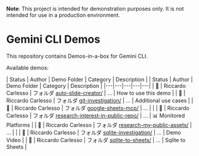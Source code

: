 **Note**: This project is intended for demonstration purposes only. It is not intended for use in a production environment.

# Gemini CLI Demos

This repository contains Demos-in-a-box for Gemini CLI.

Available demos:

| Status | Author | Demo Folder | Category | Description |
| Status | Author | Demo Folder | Category | Description |
|---|---|---|---|---|
| 🚧 | Riccardo Carlesso | フォルダ [auto-slide-creator/](demos/auto-slide-creator/) | ... | How to use this demo |
| 🚧 | Riccardo Carlesso | フォルダ [git-investigation/](demos/git-investigation/) | ... | Additional use cases |
| 🚧 | Riccardo Carlesso | フォルダ [google-sheets-mcp/](demos/google-sheets-mcp/) | ... |  |
| 🚧 | Riccardo Carlesso | フォルダ [research-interest-in-public-repo/](demos/research-interest-in-public-repo/) | ... | 📊 Monitored Platforms |
| 🚧 | Riccardo Carlesso | フォルダ [research-my-public-assets/](demos/research-my-public-assets/) | ... |  |
| 🚧 | Riccardo Carlesso | フォルダ [sqlite-investigation/](demos/sqlite-investigation/) | ... | Demo Video |
| 🚧 | Riccardo Carlesso | フォルダ [sqlite-to-sheets/](demos/sqlite-to-sheets/) | ... | Sqlite to Sheets |
<!-- end-demos -->
